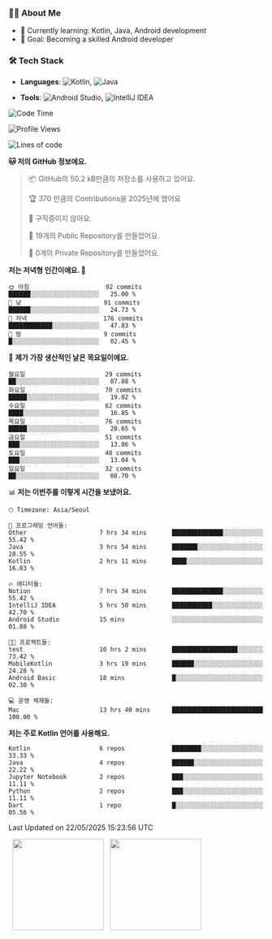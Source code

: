 ### 👨‍💻 About Me
- 🌱 Currently learning: Kotlin, Java, Android development
- 🎯 Goal: Becoming a skilled Android developer

### 🛠 Tech Stack
- **Languages**: ![Kotlin](https://img.shields.io/badge/Kotlin-0095D5?style=flat-square&logo=kotlin&logoColor=white), 
![Java](https://img.shields.io/badge/Java-007396?style=flat-square&logo=coffeescript&logoColor=white)

- **Tools**:
![Android Studio](https://img.shields.io/badge/Android%20Studio-3DDC84?style=flat-square&logo=android-studio&logoColor=white), 
![IntelliJ IDEA](https://img.shields.io/badge/IntelliJ%20IDEA-000000?style=flat-square&logo=intellij-idea&logoColor=white)

<!--START_SECTION:waka-->
![Code Time](http://img.shields.io/badge/Code%20Time-151%20hrs%2025%20mins-blue)

![Profile Views](http://img.shields.io/badge/Profile%20Views-2-blue)

![Lines of code](https://img.shields.io/badge/%EC%A0%80%EB%8A%94%20%EC%97%AC%ED%83%9C%EA%B9%8C%EC%A7%80%20-278.0%20thousand%20%EC%A4%84%EC%9D%98%20%EC%BD%94%EB%93%9C%EB%A5%BC%20%EC%9E%91%EC%84%B1%ED%96%88%EC%96%B4%EC%9A%94.-blue)

**🐱 저의 GitHub 정보에요.** 

> 📦 GitHub의 50.2 kB만큼의 저장소를 사용하고 있어요. 
 > 
> 🏆 370 만큼의 Contributions을 2025년에 했어요
 > 
> 🚫 구직중이지 않아요.
 > 
> 📜 19개의 Public Repository를 만들었어요. 
 > 
> 🔑 0개의 Private Repository를 만들었어요. 
 > 
**저는 저녁형 인간이에요. 🦉** 

```text
🌞 아침                     92 commits          ██████░░░░░░░░░░░░░░░░░░░   25.00 % 
🌆 낮　                     91 commits          ██████░░░░░░░░░░░░░░░░░░░   24.73 % 
🌃 저녁                     176 commits         ████████████░░░░░░░░░░░░░   47.83 % 
🌙 밤　                     9 commits           █░░░░░░░░░░░░░░░░░░░░░░░░   02.45 % 
```
📅 **제가 가장 생산적인 날은 목요일이에요.** 

```text
월요일                      29 commits          ██░░░░░░░░░░░░░░░░░░░░░░░   07.88 % 
화요일                      70 commits          █████░░░░░░░░░░░░░░░░░░░░   19.02 % 
수요일                      62 commits          ████░░░░░░░░░░░░░░░░░░░░░   16.85 % 
목요일                      76 commits          █████░░░░░░░░░░░░░░░░░░░░   20.65 % 
금요일                      51 commits          ███░░░░░░░░░░░░░░░░░░░░░░   13.86 % 
토요일                      48 commits          ███░░░░░░░░░░░░░░░░░░░░░░   13.04 % 
일요일                      32 commits          ██░░░░░░░░░░░░░░░░░░░░░░░   08.70 % 
```


📊 **저는 이번주를 이렇게 시간을 보냈어요.** 

```text
🕑︎ Timezone: Asia/Seoul

💬 프로그래밍 언어들: 
Other                    7 hrs 34 mins       ██████████████░░░░░░░░░░░   55.42 % 
Java                     3 hrs 54 mins       ███████░░░░░░░░░░░░░░░░░░   28.55 % 
Kotlin                   2 hrs 11 mins       ████░░░░░░░░░░░░░░░░░░░░░   16.03 % 

🔥 에디터들: 
Notion                   7 hrs 34 mins       ██████████████░░░░░░░░░░░   55.42 % 
IntelliJ IDEA            5 hrs 50 mins       ███████████░░░░░░░░░░░░░░   42.70 % 
Android Studio           15 mins             ░░░░░░░░░░░░░░░░░░░░░░░░░   01.88 % 

🐱‍💻 프로젝트들: 
test                     10 hrs 2 mins       ██████████████████░░░░░░░   73.42 % 
MobileKotlin             3 hrs 19 mins       ██████░░░░░░░░░░░░░░░░░░░   24.28 % 
Android Basic            18 mins             █░░░░░░░░░░░░░░░░░░░░░░░░   02.30 % 

💻 운영 체제들: 
Mac                      13 hrs 40 mins      █████████████████████████   100.00 % 
```

**저는 주로 Kotlin 언어를 사용해요.** 

```text
Kotlin                   6 repos             ████████░░░░░░░░░░░░░░░░░   33.33 % 
Java                     4 repos             ██████░░░░░░░░░░░░░░░░░░░   22.22 % 
Jupyter Notebook         2 repos             ███░░░░░░░░░░░░░░░░░░░░░░   11.11 % 
Python                   2 repos             ███░░░░░░░░░░░░░░░░░░░░░░   11.11 % 
Dart                     1 repo              █░░░░░░░░░░░░░░░░░░░░░░░░   05.56 % 
```




 Last Updated on 22/05/2025 15:23:56 UTC
<!--END_SECTION:waka-->

<p>
  <img height="180em" src="https://github-readme-stats.vercel.app/api?username=JongHyun070105&show_icons=true&include_all_commits=true&bg_color=0d1117&title_color=ffffff&text_color=c9d1d9&icon_color=79ff97">
  <img height="180em" src="https://github-readme-stats.vercel.app/api/top-langs/?username=JongHyun070105&layout=compact&langs_count=4&bg_color=0d1117&title_color=ffffff&text_color=c9d1d9&hide=php,jupyter%20notebook&hide_repo=EcoStep,mimir,git-session">
</p>
